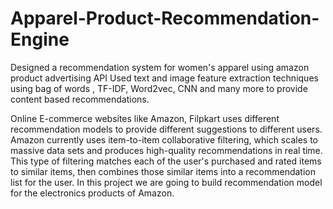 # Apparel-Product-Recommendation-Engine
Designed a recommendation system for women's apparel using amazon product advertising API
Used text and image feature extraction techniques using bag of words , TF-IDF, Word2vec, CNN and many more to provide content based recommendations.

Online E-commerce websites like Amazon, Filpkart uses different recommendation models to provide different suggestions to different users. 
Amazon currently uses item-to-item collaborative filtering, which scales to massive data sets and produces high-quality recommendations in real time. This type of filtering matches each of the user's purchased and rated items to similar items, then combines those similar items into a recommendation list for the user. In this project we are going to build recommendation model for the electronics products of Amazon. 


